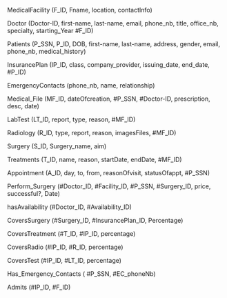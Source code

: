 MedicalFacility (F_ID, Fname, location, contactInfo)

Doctor (Doctor-ID, first-name, last-name, email, phone_nb, title, office_nb, specialty, starting_Year #F_ID)

Patients (P_SSN, P_ID, DOB, first-name, last-name, address, gender, email, phone_nb, medical_history)

InsurancePlan (IP_ID, class, company_provider, issuing_date, end_date, #P_ID)

EmergencyContacts (phone_nb, name, relationship)

Medical_File (MF_ID, dateOfcreation, #P_SSN, #Doctor-ID, prescription, desc, date)

LabTest (LT_ID, report, type, reason, #MF_ID)

Radiology (R_ID, type, report, reason, imagesFiles, #MF_ID)

Surgery (S_ID, Surgery_name, aim)

Treatments (T_ID, name, reason, startDate, endDate, #MF_ID)

Appointment (A_ID, day, to, from, reasonOfvisit, statusOfappt, #P_SSN)

Perform_Surgery (#Doctor_ID, #Facility_ID, #P_SSN, #Surgery_ID, price, successful?, Date)

hasAvailability (#Doctor_ID, #Availability_ID)

CoversSurgery (#Surgery_ID, #InsurancePlan_ID, Percentage)

CoversTreatment (#T_ID, #IP_ID, percentage)

CoversRadio (#IP_ID, #R_ID, percentage)

CoversTest (#IP_ID, #LT_ID, percentage)

Has_Emergency_Contacts ( #P_SSN, #EC_phoneNb)

Admits (#IP_ID, #F_ID)